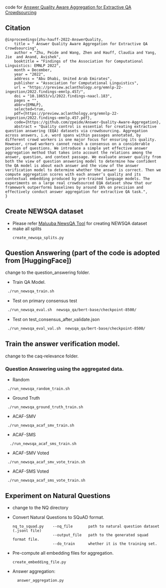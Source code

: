 
code for [Answer Quality Aware Aggregation for Extractive QA Crowdsourcing](https://preview.aclanthology.org/emnlp-22-ingestion/2022.findings-emnlp.457.pdf)

## Citation
```
@inproceedings{zhu-hauff-2022-AnswerQuality,
    title = " Answer Quality Aware Aggregation for Extractive QA Crowdsourcing",
    author = "Zhu, Peide and Wang, Zhen and Hauff, Claudia and Yang, Jie  and Anand, Avishek",
    booktitle = "Findings of the Association for Computational Linguistics: EMNLP 2022",
    month = December,
    year = "2022",
    address = "Abu Dhabi, United Arab Emirates",
    publisher = "Association for Computational Linguistics",
    url = "https://preview.aclanthology.org/emnlp-22-ingestion/2022.findings-emnlp.457/",
    doi = "10.18653/v1/2022.findings-naacl.183",
    pages = "",
    abbr={EMNLP},
    selected=true,
    pdf={https://preview.aclanthology.org/emnlp-22-ingestion/2022.findings-emnlp.457.pdf},
    code={https://github.com/zpeide/Answer-Quality-Aware-Aggregation},
    abstract = "Quality control is essential for creating extractive question answering (EQA) datasets via crowdsourcing. Aggregation across answers, i.e. word spans within passages annotated, by different crowd workers is one major focus for ensuring its quality. However, crowd workers cannot reach a consensus on a considerable portion of questions. We introduce a simple yet effective answer aggregation method that takes into account the relations among the answer, question, and context passage. We evaluate answer quality from both the view of question answering model to determine how confident the QA model is about each answer and the view of the answer verification model to determine whether the answer is correct. Then we compute aggregation scores with each answer’s quality and its contextual embedding produced by pre-trained language models. The experiments on a large real crowdsourced EQA dataset show that our framework outperforms baselines by around 16% on precision and effectively conduct answer aggregation for extractive QA task.",
}
```

## Create NEWSQA dataset
- Please refer [Maluuba NewsQA Tool](https://github.com/Maluuba/newsqa.git) for creating NEWSQA dataset
- make all splits
    ```
    create_newsqa_splits.py 
   ```

## Question Answering   (part of the code is adopted from [HuggingFace])
   change to the question_answering folder.

   - Train QA Model.
    
   ```bash
    ./run_newsqa_train.sh
   ```
   -  Test on primary consensus test 
   
   ```bash
    ./run_newsqa_eval.sh  newsqa_qa/bert-base/checkpoint-8500/
   ```

   - Test on test_consensus_after_validate.json
    
   ```bash
    ./run_newsqa_eval_val.sh  newsqa_qa/bert-base/checkpoint-8500/
   ```

## Train the answer verification model.
 change to the caq-relevance folder.
 

### Question Answering using the aggregated data.
  - Random
  
   ``` 
    ./run_newsqa_random_train.sh
   ```

  - Ground Truth
  
   ```
    ./run_newsqa_ground_truth_train.sh
   ```

  - ACAF-SMV
   
   ```
    ./run_newsqa_acaf_smv_train.sh
   ```

  - ACAF-SMS
   
  ```
    ./run_newsqa_acaf_sms_train.sh
  ```

   - ACAF-SMV Voted
    
   ```
    ./run_newsqa_acaf_smv_vote_train.sh
   ```

   - ACAF-SMS Voted
   
   ```
    ./run_newsqa_acaf_sms_vote_train.sh
   ```


## Experiment on Natural Questions
- change to the NQ directory
- Convert Natural Questions to SQuAD format.
  ```
  nq_to_squad.py    --nq_file       path to natural question dataset (.jsonl file)
                    --output_file   path to the generated squad format file.
                    --do_train      whether it is the training set.
  ``` 
- Pre-compute all embedding files for aggregation.

  ```
  create_embedding_file.py
  ``` 
  
- Answer aggregation:

  ```
    answer_aggregation.py
  ```



